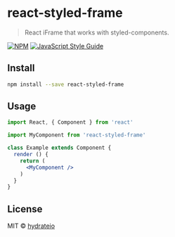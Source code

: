 # react-styled-frame

> React iFrame that works with styled-components.

[![NPM](https://img.shields.io/npm/v/react-styled-frame.svg)](https://www.npmjs.com/package/react-styled-frame) [![JavaScript Style Guide](https://img.shields.io/badge/code_style-standard-brightgreen.svg)](https://standardjs.com)

## Install

```bash
npm install --save react-styled-frame
```

## Usage

```jsx
import React, { Component } from 'react'

import MyComponent from 'react-styled-frame'

class Example extends Component {
  render () {
    return (
      <MyComponent />
    )
  }
}
```

## License

MIT © [hydrateio](https://github.com/hydrateio)
